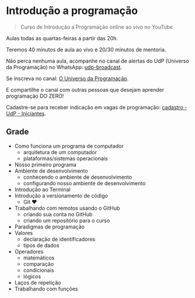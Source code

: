 # Introdução a programação

> Curso de Introdução a Programação online ao vivo no YouTube

Aulas todas as quartas-feiras a partir das 20h.

Teremos 40 minutos de aula ao vivo e 20/30 minutos de mentoria.

Não perca nenhuma aula, acompanhe no canal de alertas do UdP (Universo da Programação) no WhatsApp: [udp-broadcast](https://bit.ly/udp-broadcast).

Se inscreva no canal: [O Universo da Programação](https://www.youtube.com/c/ouniversodaprogramacao).

E compartilhe o canal com outras pessoas que desejam aprender programação DO ZERO!

Cadastre-se para receber indicação em vagas de programação: [cadastro - UdP - Iniciantes](https://forms.gle/ENqEsrNabQe7H7te9).

## Grade

- Como funciona um programa de computador
  - arquitetura de um computador
  - plataformas/sistemas operacionais
- Nosso primeiro programa
- Ambiente de desenvolvimento
  - conhecendo o ambiente de desenvolvimento
  - configurando nosso ambiente de desenvolvimento
- Introdução ao Terminal
- Introdução a versionamento de código
  - Git :heart:
- Trabalhando com remotos usando o GitHub
  - criando sua conta no GitHub
  - criando um repositório para o curso
- Paradigmas de programação
- Valores
  - declaração de identificadores
  - tipos de dados
- Operadores
  - matemáticos
  - comparação
  - condicionais
  - lógicos
- Laços de repetição
- Trabalhando com funções
